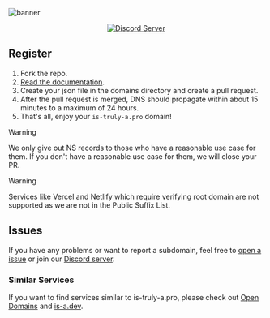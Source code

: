 ![banner](./assets/banner.png)
<p align="center">
   <a href="https://discord.gg/MGSvZBdc4p"><img alt="Discord Server" src="https://invidget.switchblade.xyz/MGSvZBdc4p"></a>
</p>

## Register
1. Fork the repo.
2. [Read the documentation](https://docs.is-truly-a.pro).
3. Create your json file in the domains directory and create a pull request. 
4. After the pull request is merged, DNS should propagate within about 15 minutes to a maximum of 24 hours.
5. That's all, enjoy your `is-truly-a.pro` domain!

> [!WARNING]
> We only give out NS records to those who have a reasonable use case for them. If you don't have a reasonable use case for them, we will close your PR.

> [!WARNING]
> Services like Vercel and Netlify which require verifying root domain are not supported as we are not in the Public Suffix List.

## Issues
If you have any problems or want to report a subdomain, feel free to [open a issue](https://github.com/is-truly-a-pro/register/issues/new/choose) or join our [Discord server](https://discord.gg/MGSvZBdc4p).

### Similar Services
If you want to find services similar to is-truly-a.pro, please check out [Open Domains](https://github.com/open-domains/register) and [is-a.dev](https://github.com/is-a-dev/register).
